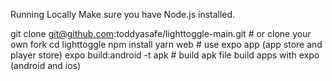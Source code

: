 Running Locally
Make sure you have Node.js installed.

git clone git@github.com:toddyasafe/lighttoggle-main.git # or clone your own fork
cd lighttoggle
npm install
yarn web # use expo app (app store and player store)
expo build:android -t apk # build apk file
build apps with expo (android and ios)

